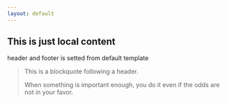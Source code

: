 ```yaml
---
layout: default
---
```


## This is just local content

header and footer is setted from default template

> This is a blockquote following a header.
>
> When something is important enough, you do it even if the odds are not in your favor.
